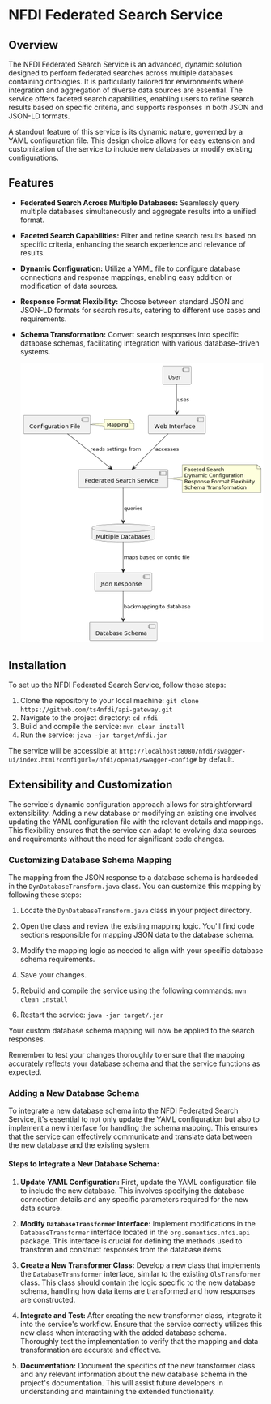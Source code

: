 # NFDI Federated Search Service

## Overview

The NFDI Federated Search Service is an advanced, dynamic solution designed to perform federated searches across multiple databases containing ontologies. It is particularly tailored for environments where integration and aggregation of diverse data sources are essential. The service offers faceted search capabilities, enabling users to refine search results based on specific criteria, and supports responses in both JSON and JSON-LD formats.

A standout feature of this service is its dynamic nature, governed by a YAML configuration file. This design choice allows for easy extension and customization of the service to include new databases or modify existing configurations.

## Features

- **Federated Search Across Multiple Databases:** Seamlessly query multiple databases simultaneously and aggregate results into a unified format.
- **Faceted Search Capabilities:** Filter and refine search results based on specific criteria, enhancing the search experience and relevance of results.
- **Dynamic Configuration:** Utilize a YAML file to configure database connections and response mappings, enabling easy addition or modification of data sources.
- **Response Format Flexibility:** Choose between standard JSON and JSON-LD formats for search results, catering to different use cases and requirements.
- **Schema Transformation:** Convert search responses into specific database schemas, facilitating integration with various database-driven systems.

  
  ![api gateway diagram](./api-gateway.png)

## Installation

To set up the NFDI Federated Search Service, follow these steps:

1. Clone the repository to your local machine:
   `git clone https://github.com/ts4nfdi/api-gateway.git`
2. Navigate to the project directory:
   `cd nfdi`
3. Build and compile the service:
   `mvn clean install`
4. Run the service:
   `java -jar target/nfdi.jar`

The service will be accessible at `http://localhost:8080/nfdi/swagger-ui/index.html?configUrl=/nfdi/openai/swagger-config#` by default.

## Extensibility and Customization

The service's dynamic configuration approach allows for straightforward extensibility. Adding a new database or modifying an existing one involves updating the YAML configuration file with the relevant details and mappings. This flexibility ensures that the service can adapt to evolving data sources and requirements without the need for significant code changes.

### Customizing Database Schema Mapping

The mapping from the JSON response to a database schema is hardcoded in the `DynDatabaseTransform.java` class. You can customize this mapping by following these steps:

1. Locate the `DynDatabaseTransform.java` class in your project directory.

2. Open the class and review the existing mapping logic. You'll find code sections responsible for mapping JSON data to the database schema.

3. Modify the mapping logic as needed to align with your specific database schema requirements.

4. Save your changes.

5. Rebuild and compile the service using the following commands:
   `mvn clean install`

6. Restart the service:
   `java -jar target/.jar`

Your custom database schema mapping will now be applied to the search responses.

Remember to test your changes thoroughly to ensure that the mapping accurately reflects your database schema and that the service functions as expected.

### Adding a New Database Schema

To integrate a new database schema into the NFDI Federated Search Service, it's essential to not only update the YAML configuration but also to implement a new interface for handling the schema mapping. This ensures that the service can effectively communicate and translate data between the new database and the existing system.

#### Steps to Integrate a New Database Schema:

1. **Update YAML Configuration:** First, update the YAML configuration file to include the new database. This involves specifying the database connection details and any specific parameters required for the new data source.

2. **Modify `DatabaseTransformer` Interface:** Implement modifications in the `DatabaseTransformer` interface located in the `org.semantics.nfdi.api` package. This interface is crucial for defining the methods used to transform and construct responses from the database items. 

3. **Create a New Transformer Class:** Develop a new class that implements the `DatabaseTransformer` interface, similar to the existing `OlsTransformer` class. This class should contain the logic specific to the new database schema, handling how data items are transformed and how responses are constructed.

4. **Integrate and Test:** After creating the new transformer class, integrate it into the service's workflow. Ensure that the service correctly utilizes this new class when interacting with the added database schema. Thoroughly test the implementation to verify that the mapping and data transformation are accurate and effective.

5. **Documentation:** Document the specifics of the new transformer class and any relevant information about the new database schema in the project's documentation. This will assist future developers in understanding and maintaining the extended functionality.
